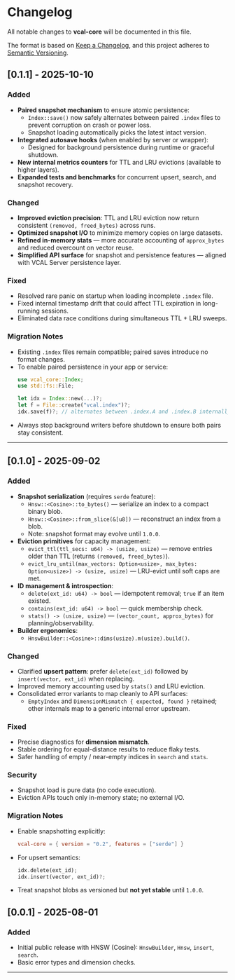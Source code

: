 # Changelog
All notable changes to **vcal-core** will be documented in this file.

The format is based on [Keep a Changelog](https://keepachangelog.com/en/1.1.0/),
and this project adheres to [Semantic Versioning](https://semver.org/spec/v2.0.0.html).

## [0.1.1] - 2025-10-10
### Added
- **Paired snapshot mechanism** to ensure atomic persistence:
  - `Index::save()` now safely alternates between paired `.index` files to prevent corruption on crash or power loss.
  - Snapshot loading automatically picks the latest intact version.
- **Integrated autosave hooks** (when enabled by server or wrapper):
  - Designed for background persistence during runtime or graceful shutdown.
- **New internal metrics counters** for TTL and LRU evictions (available to higher layers).
- **Expanded tests and benchmarks** for concurrent upsert, search, and snapshot recovery.

### Changed
- **Improved eviction precision**: TTL and LRU eviction now return consistent `(removed, freed_bytes)` across runs.
- **Optimized snapshot I/O** to minimize memory copies on large datasets.
- **Refined in-memory stats** — more accurate accounting of `approx_bytes` and reduced overcount on vector reuse.
- **Simplified API surface** for snapshot and persistence features — aligned with VCAL Server persistence layer.

### Fixed
- Resolved rare panic on startup when loading incomplete `.index` file.
- Fixed internal timestamp drift that could affect TTL expiration in long-running sessions.
- Eliminated data race conditions during simultaneous TTL + LRU sweeps.

### Migration Notes
- Existing `.index` files remain compatible; paired saves introduce no format changes.
- To enable paired persistence in your app or service:
  ```rust
  use vcal_core::Index;
  use std::fs::File;

  let idx = Index::new(...)?;
  let f = File::create("vcal.index")?;
  idx.save(f)?; // alternates between .index.A and .index.B internally
  ```
- Always stop background writers before shutdown to ensure both pairs stay consistent.

---

## [0.1.0] - 2025-09-02
### Added
- **Snapshot serialization** (requires `serde` feature):
  - `Hnsw::<Cosine>::to_bytes()` — serialize an index to a compact binary blob.
  - `Hnsw::<Cosine>::from_slice(&[u8])` — reconstruct an index from a blob.
  - Note: snapshot format may evolve until `1.0.0`.
- **Eviction primitives** for capacity management:
  - `evict_ttl(ttl_secs: u64) -> (usize, usize)` — remove entries older than TTL (returns `(removed, freed_bytes)`).
  - `evict_lru_until(max_vectors: Option<usize>, max_bytes: Option<usize>) -> (usize, usize)` — LRU-evict until soft caps are met.
- **ID management & introspection**:
  - `delete(ext_id: u64) -> bool` — idempotent removal; `true` if an item existed.
  - `contains(ext_id: u64) -> bool` — quick membership check.
  - `stats() -> (usize, usize)` — `(vector_count, approx_bytes)` for planning/observability.
- **Builder ergonomics**:
  - `HnswBuilder::<Cosine>::dims(usize).m(usize).build()`.

### Changed
- Clarified **upsert pattern**: prefer `delete(ext_id)` followed by `insert(vector, ext_id)` when replacing.
- Improved memory accounting used by `stats()` and LRU eviction.
- Consolidated error variants to map cleanly to API surfaces:
  - `EmptyIndex` and `DimensionMismatch { expected, found }` retained; other internals map to a generic internal error upstream.

### Fixed
- Precise diagnostics for **dimension mismatch**.
- Stable ordering for equal-distance results to reduce flaky tests.
- Safer handling of empty / near-empty indices in `search` and `stats`.

### Security
- Snapshot load is pure data (no code execution).
- Eviction APIs touch only in-memory state; no external I/O.

### Migration Notes
- Enable snapshotting explicitly:
  ```toml
  vcal-core = { version = "0.2", features = ["serde"] }
  ```
- For upsert semantics:
  ```rust
  idx.delete(ext_id);
  idx.insert(vector, ext_id)?;
  ```
- Treat snapshot blobs as versioned but **not yet stable** until `1.0.0`.

## [0.0.1] - 2025-08-01
### Added
- Initial public release with HNSW (Cosine): `HnswBuilder`, `Hnsw`, `insert`, `search`.
- Basic error types and dimension checks.

---

[Unreleased]: https://github.com/vcal-project/vcal-core/compare/v0.2.0...HEAD
[0.2.0]: https://github.com/vcal-project/vcal-core/compare/v0.1.0...v0.2.0
